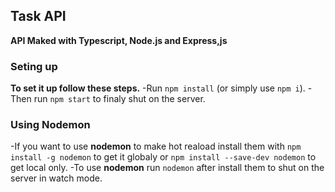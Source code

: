 ## Task API
**API Maked with Typescript, Node.js and Express,js**
### Seting up

**To set it up follow these steps.**
-Run ```npm install``` (or simply use ```npm i```).
-Then run ```npm start``` to finaly shut on the server.

### Using Nodemon

-If you want to use **nodemon** to make hot reaload install them with ```npm install -g nodemon``` to get it globaly or ```npm install --save-dev nodemon``` to get local only.
-To use **nodemon** run ```nodemon``` after install them to shut on the server in watch mode.
